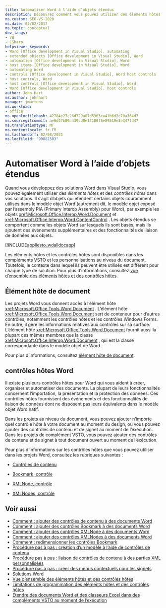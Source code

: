 ```yaml
---
title: Automatiser Word à l’aide d’objets étendus
description: Découvrez comment vous pouvez utiliser des éléments hôtes et des contrôles hôtes dans vos solutions lorsque vous développez des solutions Word dans Visual Studio.
ms.custom: SEO-VS-2020
ms.date: 02/02/2017
ms.topic: conceptual
dev_langs:
- VB
- CSharp
helpviewer_keywords:
- Word [Office development in Visual Studio], automating
- extended objects [Office development in Visual Studio], Word
- automation [Office development in Visual Studio], Word
- host items [Office development in Visual Studio], Word
- automating Word
- controls [Office development in Visual Studio], Word host controls
- host controls, Word
- host controls [Office development in Visual Studio], Word
- Word [Office development in Visual Studio], host controls
author: John-Hart
ms.author: johnhart
manager: jmartens
ms.workload:
- office
ms.openlocfilehash: 42784e27c26d729a87d5363ca41b6d2c70a364d7
ms.sourcegitcommit: ae6d47b09a439cd0e13180f5e89510e3e347fd47
ms.translationtype: MT
ms.contentlocale: fr-FR
ms.lasthandoff: 02/08/2021
ms.locfileid: "99882503"
---
```

# <a name="automate-word-by-using-extended-objects"></a>Automatiser Word à l’aide d’objets étendus
  Quand vous développez des solutions Word dans Visual Studio, vous pouvez également utiliser des *éléments hôtes* et des *contrôles hôtes* dans vos solutions. Il s’agit d’objets qui étendent certains objets couramment utilisés dans le modèle objet Word (autrement dit, le modèle objet exposé par l’assembly PIA (Primary Interop Assembly) pour Word), par exemple les objets <xref:Microsoft.Office.Interop.Word.Document> et <xref:Microsoft.Office.Interop.Word.ContentControl> . Les objets étendus se comportent comme les objets Word sur lesquels ils sont basés, mais ils ajoutent des événements supplémentaires et des fonctionnalités de liaison de données aux objets.

 [!INCLUDE[appliesto_wdalldocapp](../vsto/includes/appliesto-wdalldocapp-md.md)]

 Les éléments hôtes et les contrôles hôtes sont disponibles dans les compléments VSTO et les personnalisations au niveau du document. Toutefois, le contexte dans lequel ils peuvent être utilisés est différent pour chaque type de solution. Pour plus d’informations, consultez [vue d’ensemble des éléments hôtes et des contrôles hôtes](../vsto/host-items-and-host-controls-overview.md).

## <a name="document-host-item"></a>Élément hôte de document
 Les projets Word vous donnent accès à l’élément hôte <xref:Microsoft.Office.Tools.Word.Document> . L’élément hôte <xref:Microsoft.Office.Tools.Word.Document> sert de conteneur pour d’autres contrôles, notamment les contrôles hôtes et les contrôles Windows Forms. En outre, il gère les informations relatives aux contrôles sur sa surface. L’élément hôte <xref:Microsoft.Office.Tools.Word.Document> fournit aussi la plupart des mêmes membres que la classe <xref:Microsoft.Office.Interop.Word.Document> , qui est la classe correspondante dans le modèle objet de Word.

 Pour plus d’informations, consultez [élément hôte de document](../vsto/document-host-item.md).

## <a name="word-host-controls"></a>contrôles hôtes Word
 Il existe plusieurs contrôles hôtes pour Word qui vous aident à créer, organiser et automatiser des documents. La plupart de leurs fonctionnalités concernent l’importation, la présentation et la protection des données. Ces contrôles hôtes fournissent des événements et des fonctionnalités de liaison de données dont ne disposent pas leurs équivalents dans le modèle objet Word natif.

 Dans les projets au niveau du document, vous pouvez ajouter n’importe quel contrôle hôte à votre document au moment du design, ou vous pouvez ajouter des contrôles de contenu et de signet au moment de l’exécution. Dans les projets de complément VSTO, vous pouvez ajouter des contrôles de contenu et de signet à tout document ouvert au moment de l’exécution.

 Pour plus d’informations sur les contrôles hôtes que vous pouvez utiliser dans les projets Word, consultez les rubriques suivantes :

- [Contrôles de contenu](../vsto/content-controls.md)

- [Bookmark, contrôle](../vsto/bookmark-control.md)

- [XMLNode, contrôle](../vsto/xmlnode-control.md)

- [XMLNodes, contrôle](../vsto/xmlnodes-control.md)

## <a name="see-also"></a>Voir aussi
- [Comment : ajouter des contrôles de contenu à des documents Word](../vsto/how-to-add-content-controls-to-word-documents.md)
- [Comment : ajouter des contrôles Bookmark à des documents Word](../vsto/how-to-add-bookmark-controls-to-word-documents.md)
- [Comment : ajouter des contrôles XMLNode à des documents Word](../vsto/how-to-add-xmlnode-controls-to-word-documents.md)
- [Comment : ajouter des contrôles XMLNodes à des documents Word](../vsto/how-to-add-xmlnodes-controls-to-word-documents.md)
- [Comment : redimensionner les contrôles Bookmark](../vsto/how-to-resize-bookmark-controls.md)
- [Procédure pas à pas : création d’un modèle à l’aide de contrôles de contenu](../vsto/walkthrough-creating-a-template-by-using-content-controls.md)
- [Procédure pas à pas : liaison de contrôles de contenu à des parties XML personnalisées](../vsto/walkthrough-binding-content-controls-to-custom-xml-parts.md)
- [Procédure pas à pas : créer des menus contextuels pour les signets](../vsto/walkthrough-creating-shortcut-menus-for-bookmarks.md)
- [Solutions Word](../vsto/word-solutions.md)
- [Vue d’ensemble des éléments hôtes et des contrôles hôtes](../vsto/host-items-and-host-controls-overview.md)
- [Limitations de programmation des éléments hôtes et des contrôles hôtes](../vsto/programmatic-limitations-of-host-items-and-host-controls.md)
- [Étendre des documents Word et des classeurs Excel dans des compléments VSTO au moment de l’exécution](../vsto/extending-word-documents-and-excel-workbooks-in-vsto-add-ins-at-run-time.md)
